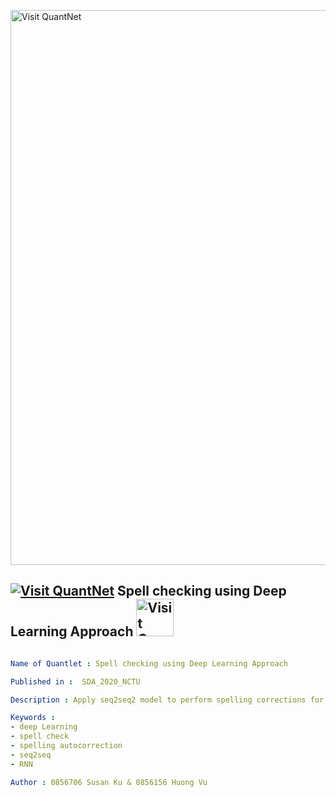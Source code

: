   
[<img src="https://github.com/QuantLet/Styleguide-and-FAQ/blob/master/pictures/banner.png" width="888" alt="Visit QuantNet">](http://quantlet.de/)

## [<img src="https://github.com/QuantLet/Styleguide-and-FAQ/blob/master/pictures/qloqo.png" alt="Visit QuantNet">](http://quantlet.de/) **Spell checking using Deep Learning Approach** [<img src="https://github.com/QuantLet/Styleguide-and-FAQ/blob/master/pictures/QN2.png" width="60" alt="Visit QuantNet 2.0">](http://quantlet.de/)

```yaml

Name of Quantlet : Spell checking using Deep Learning Approach

Published in :  SDA_2020_NCTU

Description : Apply seq2seq2 model to perform spelling corrections for English words

Keywords : 
- deep Learning
- spell check
- spelling autocorrection
- seq2seq
- RNN

Author : 0856706 Susan Ku & 0856156 Huong Vu

